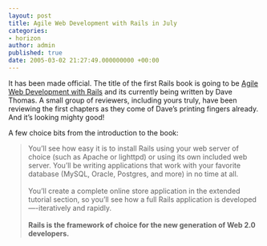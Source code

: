 ```yaml
---
layout: post
title: Agile Web Development with Rails in July
categories:
- horizon
author: admin
published: true
date: 2005-03-02 21:27:49.000000000 +00:00
---
```

<p>It has been made official. The title of the first Rails book is going to be <a href="http://www.pragmaticprogrammer.com/titles/rails/index.html">Agile Web Development with Rails</a> and its currently being written by Dave Thomas. A small group of reviewers, including yours truly, have been reviewing the first chapters as they come of Dave&#8217;s printing fingers already. And it&#8217;s looking mighty good!</p>
<p>A few choice bits from the introduction to the book:</p>
<blockquote>You&#8217;ll see how easy it is to install Rails using your web server of choice (such as Apache or lighttpd) or using its own included web server. You&#8217;ll be writing applications that work with your favorite database (MySQL, Oracle, Postgres, and more) in no time at all.<br />
<br />
You&#8217;ll create a complete online store application in the extended tutorial section, so you&#8217;ll see how a full Rails application is developed&#8212;-iteratively and rapidly.<br />
<br />
<b>Rails is the framework of choice for the new generation of Web&#160;2.0 developers.</b></blockquote>
